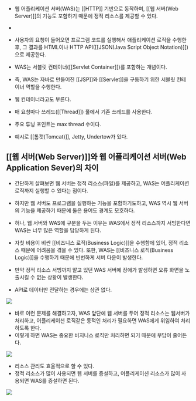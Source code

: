 - 웹 어플리케이션 서버(WAS)는 [[HTTP]] 기반으로 동작하며, [[웹 서버(Web Server)]]의 기능도 포함하기 때문에 정적 리소스를 제공할 수 있다. 
- 
- 사용자의 요청이 들어오면 프로그램 코드를 실행해서 애플리케이션 로직을 수행한 후, 그 결과를 HTML이나 HTTP API([[JSON(Java Script Object Notation)]])으로 제공한다.  

- WAS는 서블릿 컨테이너([[Servlet Container]])를 포함하는 개념이다.
- 즉, WAS는 자바로 만들어진 [[JSP]]와 [[Servlet]]을 구동하기 위한 서블릿 컨테이너 역할을 수행한다.
- 웹 컨테이너라고도 부른다.

- 매 요청마다 쓰레드([[Thread]]) 풀에서 기존 쓰레드를 사용한다.
- 주요 튜닝 포인트는 max thread 수이다.

- 예시로 [[톰캣(Tomcat)]], Jetty, Undertow가 있다.


## [[웹 서버(Web Server)]]와 웹 어플리케이션 서버(Web Application Sever)의 차이

- 간단하게 살펴보면 웹 서버는 정적 리소스(파일)를 제공하고, WAS는 어플리케이션 로직까지 실행할 수 있다는 점이다.

- 하지만 웹 서버도 프로그램을 실행하는 기능을 포함하기도하고, WAS 역시 웹 서버의 기능을 제공하기 때문에 둘은 용어도 경계도 모호하다.

- 허나, 웹 서버와 WAS에 구분을 두는 이유는 WAS에서 정적 리소스까지 서빙한다면 WAS는 너무 많은 역할을 담당하게 된다. 

- 자칫 비용이 비싼 [[비즈니스 로직(Business Logic)]]을 수행함에 있어, 정적 리소스 때문에 어려움을 겪을 수 있다. 또한, WAS는 [[비즈니스 로직(Business Logic)]]을 수행하기 때문에 빈번하게 서버 다운이 발생한다.

- 만약 정적 리소스 서빙까지 맡고 있던 WAS 서버에 장애가 발생하면 오류 화면을 노출시킬 수 없는 상황이 발생한다.
- API로 데이터만 전달하는 경우에는 상관 없다.

![](https://blog.kakaocdn.net/dn/cC1SbE/btrKIyqWPto/H3TzSzl5fIwO0GwRXphBvk/img.png)

- 바로 이런 문제를 해결하고자, WAS 앞단에 웹 서버를 두어 정적 리소스는 웹서버가 처리하고, 어플리케이션 로직같은 동적인 처리가 필요하면 WAS에게 위임하여 처리하도록 한다. 
- 이렇게 하면 WAS는 중요한 비지니스 로직만 처리하면 되기 때문에 부담이 줄어든다.

![](https://blog.kakaocdn.net/dn/bBo2aj/btrKGQ0pr3A/CCHcNxj9f0dbCCHIzBB380/img.png)

- 리소스 관리도 효울적으로 할 수 있다. 
- 정적 리소스가 많이 사용되면 웹 서버를 증설하고, 어플리케이션 리소스가 많이 사용되면 WAS를 증설하면 된다.

![](https://blog.kakaocdn.net/dn/cWJMDB/btrKHvOYrY2/V2PdVv6S4rKXqPtgOsvuSK/img.png)
